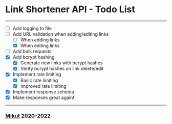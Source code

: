 # Link Shortener API - Todo List

---

- [ ] Add logging to file
- [ ] Add URL validation when adding/editing links
  - [ ] When adding links
  - [x] When editing links
- [ ] Add bulk requests
- [x] Add bcrypt hashing
  - [x] Generate new links with bcrypt hashes
  - [x] Verify bcrypt hashes on link delete/edit
- [x] Implement rate limiting
  - [x] Basic rate limiting
  - [x] Improved rate limiting
- [x] Implement response schema
- [x] Make responses great again!

---

### [Mikut](https://mikut.dev) 2020-2022
